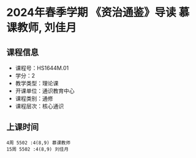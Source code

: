 # 2024年春季学期 《资治通鉴》导读 慕课教师, 刘佳月






## 课程信息

- 课程号：HS1644M.01
- 学分：2
- 教学类型：理论课
- 开课单位：通识教育中心
- 课程类别：通修
- 课程层次：核心通识

## 上课时间

```
4周 5502 :4(8,9) 慕课教师
15周 5502 :4(8,9) 刘佳月
```


